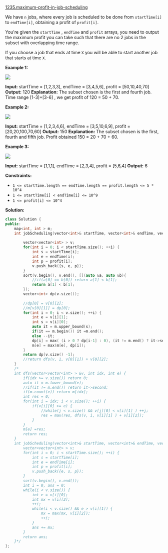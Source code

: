[1235.maximum-profit-in-job-scheduling](https://leetcode.com/problems/maximum-profit-in-job-scheduling/)  

We have `n` jobs, where every job is scheduled to be done from `startTime[i]` to `endTime[i]`, obtaining a profit of `profit[i]`.

You're given the `startTime` , `endTime` and `profit` arrays, you need to output the maximum profit you can take such that there are no 2 jobs in the subset with overlapping time range.

If you choose a job that ends at time `X` you will be able to start another job that starts at time `X`.

**Example 1:**

**![](https://assets.leetcode.com/uploads/2019/10/10/sample1_1584.png)**

**Input:** startTime = \[1,2,3,3\], endTime = \[3,4,5,6\], profit = \[50,10,40,70\]
**Output:** 120
**Explanation:** The subset chosen is the first and fourth job. 
Time range \[1-3\]+\[3-6\] , we get profit of 120 = 50 + 70.

**Example 2:**

**![](https://assets.leetcode.com/uploads/2019/10/10/sample22_1584.png)**

 **Input:** startTime = \[1,2,3,4,6\], endTime = \[3,5,10,6,9\], profit = \[20,20,100,70,60\]
**Output:** 150
**Explanation:** The subset chosen is the first, fourth and fifth job. 
Profit obtained 150 = 20 + 70 + 60.

**Example 3:**

**![](https://assets.leetcode.com/uploads/2019/10/10/sample3_1584.png)**

**Input:** startTime = \[1,1,1\], endTime = \[2,3,4\], profit = \[5,6,4\]
**Output:** 6

**Constraints:**

*   `1 <= startTime.length == endTime.length == profit.length <= 5 * 10^4`
*   `1 <= startTime[i] < endTime[i] <= 10^9`
*   `1 <= profit[i] <= 10^4`  



**Solution:**  

```cpp
class Solution {
public:
    map<int, int > m;
    int jobScheduling(vector<int>& startTime, vector<int>& endTime, vector<int>& profit) {
        
        vector<vector<int> > v;
        for(int i = 0; i < startTime.size(); ++i) {
            int s = startTime[i];
            int e = endTime[i];
            int p = profit[i];
            v.push_back({s, e, p});
        }
        sort(v.begin(), v.end(), [](auto &a, auto &b){
            //if(a[0] == b[0]) return a[1] < b[1];
            return a[1] < b[1];
        });
        vector<int> dp(v.size());
        
        //dp[0] = v[0][2];
        //m[v[0][1]] = dp[0];
        for(int i = 0; i < v.size(); ++i) {
            int e = v[i][1];
            int s = v[i][0];
            auto it = m.upper_bound(s);
            if(it == m.begin()) it =m.end();
            else --it;
            dp[i] = max( (i > 0 ? dp[i-1] : 0), (it != m.end() ? it->second : 0) + v[i][2]);
            m[e] = max(m[e], dp[i]);
        }
        return dp[v.size() -1];
        //return dfs(v, 1, v[0][1]) + v[0][2];
    }
    /*
    int dfs(vector<vector<int> > &v, int idx, int e) {
        if(idx >= v.size()) return 0;
        auto it = m.lower_bound(e);
        //if(it != m.end()) return it->second;
        if(m.count(e)) return m[idx];
        int res = 0;
        for(int i = idx; i < v.size(); ++i) {
            if(v[i][0] >= e) {
                //while(j < v.size() && v[j][0] < v[i][1] ) ++j;
                res = max(res, dfs(v, i, v[i][1] ) + v[i][2]);
            }
        }
        m[e] =res;
        return res;
    }
    int jobScheduling(vector<int>& startTime, vector<int>& endTime, vector<int>& profit) {
        vector<vector<int> > v;
        for(int i = 0; i < startTime.size(); ++i) {
            int s = startTime[i];
            int e = endTime[i];
            int p = profit[i];
            v.push_back({e, s, p});
        }
        sort(v.begin(), v.end());
        int i = 0, ans = 0;
        while(i < v.size()) {
            int e = v[i][0];
            int mx = v[i][2];
            ++i;
            while(i < v.size() && e > v[i][1]) {
                mx = max(mx, v[i][2]);
                ++i;
            }
            ans += mx;
        }
        return ans;
    }*/
};
```
      